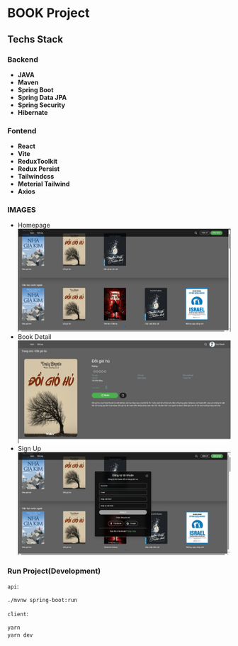 # BOOK Project

## Techs Stack

### Backend

- **JAVA**
- **Maven**
- **Spring Boot**
- **Spring Data JPA**
- **Spring Security**
- **Hibernate**

### Fontend

- **React**
- **Vite**
- **ReduxToolkit**
- **Redux Persist**
- **Tailwindcss**
- **Meterial Tailwind**
- **Axios**

### IMAGES

- Homepage
  ![BOOK](.images\index.png)
- Book Detail
  ![BOOK](.images\bookdetail.png)
- Sign Up
  ![BOOK](.images\signup.png)

### Run Project(Development)

`api`:

```sh
./mvnw spring-boot:run
```

`client`:

```sh
yarn
yarn dev
```
